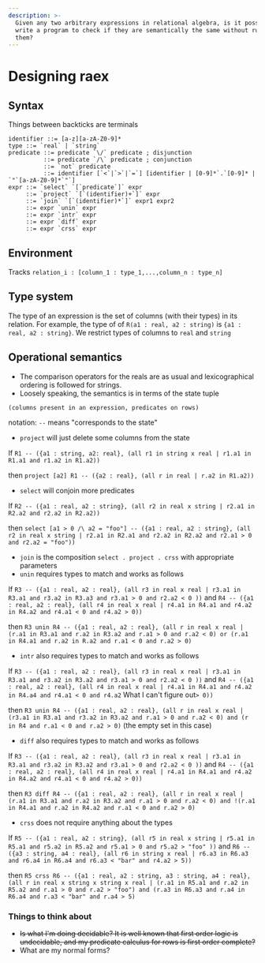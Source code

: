 ```yaml
---
description: >-
  Given any two arbitrary expressions in relational algebra, is it possible to
  write a program to check if they are semantically the same without running
  them?
---
```


# Designing raex

## Syntax

Things between backticks are terminals

```text
identifier ::= [a-z][a-zA-Z0-9]*
type ::= `real` | `string`
predicate ::= predicate `\/` predicate ; disjunction
          ::= predicate `/\` predicate ; conjunction
          ::= `not` predicate
          ::= identifier [`<`|`>`|`=`] [identifier | [0-9]*`.`[0-9]* | `"`[a-zA-Z0-9]*`"`]
expr ::= `select` `[`predicate`]` expr
     ::= `project` `[`(identifier)+`]` expr
     ::= `join` `[`(identifier)*`]` expr1 expr2
     ::= expr `unin` expr
     ::= expr `intr` expr
     ::= expr `diff` expr
     ::= expr `crss` expr
```

## Environment

Tracks `relation_i : [column_1 : type_1,...,column_n : type_n]`

## Type system

The type of an expression is the set of columns \(with their types\) in its relation. For example, the type of of `R(a1 : real, a2 : string)` is `{a1 : real, a2 : string}`. We restrict types of columns to `real` and `string`

## Operational semantics

* The comparison operators for the reals are as usual and lexicographical ordering is followed for strings.
* Loosely speaking, the semantics is in terms of the state tuple

```text
(columns present in an expression, predicates on rows)
```

notation: `--` means "corresponds to the state"

* `project` will just delete some columns from the state

If `R1 -- ({a1 : string, a2: real}, (all r1 in string x real | r1.a1 in R1.a1 and r1.a2 in R1.a2))`

then `project [a2] R1 -- ({a2 : real}, (all r in real | r.a2 in R1.a2))`

* `select` will conjoin more predicates

If `R2 -- ({a1 : real, a2 : string}, (all r2 in real x string | r2.a1 in R2.a2 and r2.a2 in R2.a2))`

then `select [a1 > 0 /\ a2 = "foo"] -- ({a1 : real, a2 : string}, (all r2 in real x string | r2.a1 in R2.a1 and r2.a2 in R2.a2 and r2.a1 > 0 and r2.a2 = "foo"))`

* `join` is the composition `select . project . crss` with appropriate parameters
* `unin` requires types to match and works as follows

If `R3 -- ({a1 : real, a2 : real}, (all r3 in real x real | r3.a1 in R3.a1 and r3.a2 in R3.a3 and r3.a1 > 0 and r2.a2 < 0 ))` and `R4 -- ({a1 : real, a2 : real}, (all r4 in real x real | r4.a1 in R4.a1 and r4.a2 in R4.a2 and r4.a1 < 0 and r4.a2 > 0))`

then `R3 unin R4 -- ({a1 : real, a2 : real}, (all r in real x real | (r.a1 in R3.a1 and r.a2 in R3.a2 and r.a1 > 0 and r.a2 < 0) or (r.a1 in R4.a1 and r.a2 in R.a2 and r.a1 < 0 and r.a2 > 0)`

* `intr` also requires types to match and works as follows

If `R3 -- ({a1 : real, a2 : real}, (all r3 in real x real | r3.a1 in R3.a1 and r3.a2 in R3.a2 and r3.a1 > 0 and r2.a2 < 0 ))` and `R4 -- ({a1 : real, a2 : real}, (all r4 in real x real | r4.a1 in R4.a1 and r4.a2 in R4.a4 and r4.a1 < 0 and r4.a2` What I can't figure out`> 0))`

then `R3 unin R4 -- ({a1 : real, a2 : real}, (all r in real x real | (r3.a1 in R3.a1 and r3.a2 in R3.a2 and r.a1 > 0 and r.a2 < 0) and (r in R4 and r.a1 < 0 and r.a2 > 0)` \(the empty set in this case\)

* `diff` also requires types to match and works as follows

If `R3 -- ({a1 : real, a2 : real}, (all r3 in real x real | r3.a1 in R3.a1 and r3.a2 in R3.a2 and r3.a1 > 0 and r2.a2 < 0 ))` and `R4 -- ({a1 : real, a2 : real}, (all r4 in real x real | r4.a1 in R4.a1 and r4.a2 in R4.a2 and r4.a1 < 0 and r4.a2 > 0))`

then `R3 diff R4 -- ({a1 : real, a2 : real}, (all r in real x real | (r.a1 in R3.a1 and r.a2 in R3.a2 and r.a1 > 0 and r.a2 < 0) and !(r.a1 in R4.a1 and r.a2 in R4.a2 and r.a1 < 0 and r.a2 > 0)`

* `crss` does not require anything about the types

If `R5 -- ({a1 : real, a2 : string}, (all r5 in real x string | r5.a1 in R5.a1 and r5.a2 in R5.a2 and r5.a1 > 0 and r5.a2 > "foo" ))` and `R6 -- ({a3 : string, a4 : real}, (all r6 in string x real | r6.a3 in R6.a3 and r6.a4 in R6.a4 and r6.a3 < "bar" and r4.a2 > 5))`

then `R5 crss R6 -- ({a1 : real, a2 : string, a3 : string, a4 : real}, (all r in real x string x string x real | (r.a1 in R5.a1 and r.a2 in R5.a2 and r.a1 > 0 and r.a2 > "foo") and (r.a3 in R6.a3 and r.a4 in R6.a4 and r.a3 < "bar" and r.a4 > 5)`

### Things to think about

* ~~Is what I'm doing decidable? It is well known that first order logic is undecidable, and my predicate calculus for rows is first order complete?~~
* What are my normal forms?

